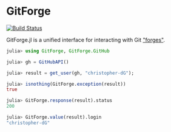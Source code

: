 # GitForge

[![Build Status](https://travis-ci.com/christopher-dG/GitForge.jl.svg?branch=master)](https://travis-ci.com/christopher-dG/GitForge.jl)

GitForge.jl is a unified interface for interacting with Git ["forges"](https://en.wikipedia.org/wiki/Forge_(software)).

```julia
julia> using GitForge, GitForge.GitHub

julia> gh = GitHubAPI()

julia> result = get_user(gh, "christopher-dG");

julia> isnothing(GitForge.exception(result))
true

julia> GitForge.response(result).status
200

julia> GitForge.value(result).login
"christopher-dG"
```
